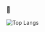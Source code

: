 ###  👋
![Top Langs](https://github-readme-stats.vercel.app/api/top-langs?username=freezepluto) 
<!-- [![Anurag's GitHub stats](https://github-readme-stats.vercel.app/api?username=freezepluto)](https://github.com/anuraghazra/github-readme-stats) -->
